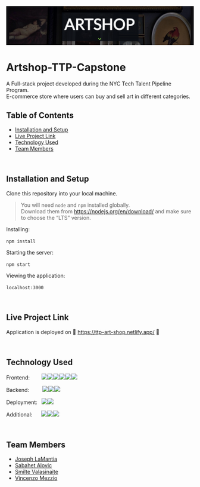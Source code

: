 <img src="artshop-header.png"/>

<!-------------------------------------------------------------------------------------------------------------------------->

# Artshop-TTP-Capstone

A Full-stack project developed during the NYC Tech Talent Pipeline Program. <br>
E-commerce store where users can buy and sell art in different categories.

<!-------------------------------------------------------------------------------------------------------------------------->

## Table of Contents

* [Installation and Setup](#install)
* [Live Project Link](#live)
* [Technology Used](#tech)
* [Team Members](#team)

<br>

<!-------------------------------------------------------------------------------------------------------------------------->

## <a name="install"></a> Installation and Setup

Clone this repository into your local machine. 

> You will need `node` and `npm` installed globally. <br>
> Download them from https://nodejs.org/en/download/ and make sure to choose the “LTS” version.

Installing:

`npm install`

Starting the server:

`npm start`

Viewing the application:

`localhost:3000`

<br>

<!-------------------------------------------------------------------------------------------------------------------------->

## <a name="live"></a> Live Project Link

Application is deployed on :art: https://ttp-art-shop.netlify.app/ :art:

<br>

<!-------------------------------------------------------------------------------------------------------------------------->

## <a name="tech"></a> Technology Used

Frontend:&nbsp; &nbsp; &nbsp; &nbsp;
<img src="https://img.shields.io/badge/React-20232A?style=for-the-badge&logo=react&logoColor=61DAFB"/><img src="https://img.shields.io/badge/HTML5-E34F26?style=for-the-badge&logo=html5&logoColor=white"/><img src="https://img.shields.io/badge/CSS3-1572B6?style=for-the-badge&logo=css3&logoColor=white"/><img src="https://img.shields.io/badge/JavaScript-F7DF1E?style=for-the-badge&logo=javascript&logoColor=black"/><img src="https://img.shields.io/badge/styled--components-DB7093?style=for-the-badge&logo=styled-components&logoColor=white"/><img src="https://img.shields.io/badge/Material--UI-0081CB?style=for-the-badge&logo=material-ui&logoColor=white"/>

Backend:&nbsp; &nbsp; &nbsp; &nbsp;&nbsp;
<img src="https://img.shields.io/badge/MongoDB-4EA94B?style=for-the-badge&logo=mongodb&logoColor=white"/><img src="https://img.shields.io/badge/strapi-2e7eea?style=for-the-badge&logo=strapi&logoColor=white"/><img src="https://img.shields.io/badge/Node.js-43853D?style=for-the-badge&logo=node.js&logoColor=white"/>

Deployment:&nbsp;&nbsp;
<img src="https://img.shields.io/badge/Netlify-00C7B7?style=for-the-badge&logo=netlify&logoColor=white"/><img src="https://img.shields.io/badge/Heroku-430098?style=for-the-badge&logo=heroku&logoColor=white"/>

Additional:&nbsp; &nbsp; &nbsp;
<img src="https://img.shields.io/badge/npm-CB3837?style=for-the-badge&logo=npm&logoColor=white"/><img src="https://img.shields.io/badge/React_Router-CA4245?style=for-the-badge&logo=react-router&logoColor=white"/><img src="https://img.shields.io/badge/Git-F05032?style=for-the-badge&logo=git&logoColor=white"/>

<br>

<!-------------------------------------------------------------------------------------------------------------------------->

## <a name="team"></a> Team Members
 
 * [Joseph LaMantia](https://www.linkedin.com/in/lamantiajoseph/)
 * [Sabahet Alovic](https://www.linkedin.com/in/sabahet/)
 * [Smilte Valasinaite](https://www.linkedin.com/in/smiltevalasinaite/)
 * [Vincenzo Mezzio](https://www.linkedin.com/in/vincenzomezzio/)
